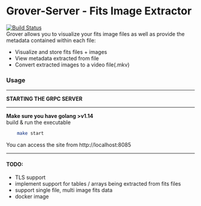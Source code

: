 # Grover-Server - Fits Image Extractor
[![Build Status](https://ci.templetron.io/api/badges/Grover/grover-server/status.svg)](https://ci.templetron.io/Grover/grover-server)  
Grover allows you to visualize your fits image files as well as provide the metadata contained within each file: 
- Visualize and store fits files + images
- View metadata extracted from file
- Convert extracted images to a video file(.mkv)

### Usage
***
**STARTING THE GRPC SERVER**
***
**Make sure you have golang >v1.14**  
build & run the executable
```bash
    make start
```

You can access the site from http://localhost:8085
***
#### TODO:
* TLS support
* implement support for tables / arrays being extracted from fits files
* support single file, multi image fits data
* docker image